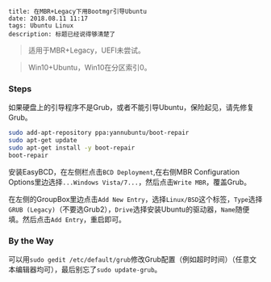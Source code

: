 ```
title: 在MBR+Legacy下用Bootmgr引导Ubuntu
date: 2018.08.11 11:17
tags: Ubuntu Linux
description: 标题已经说得够清楚了
```

> 适用于MBR+Legacy，UEFI未尝试。

> Win10+Ubuntu，Win10在分区索引0。

### Steps

如果硬盘上的引导程序不是Grub，或者不能引导Ubuntu，保险起见，请先修复Grub。

```sh
sudo add-apt-repository ppa:yannubuntu/boot-repair
sudo apt-get update
sudo apt-get install -y boot-repair
boot-repair
```

安装EasyBCD，在左侧栏点击`BCD Deployment`,在右侧MBR Configuration Options里边选择`...Windows Vista/7...`，然后点击`Write MBR`，覆盖Grub。

在左侧的GroupBox里边点击`Add New Entry`，选择`Linux/BSD`这个标签，`Type`选择`GRUB (Legacy)`（不要选Grub2），`Drive`选择安装Ubuntu的驱动器，`Name`随便填。然后点击`Add Entry`，重启即可。

### By the Way

可以用`sudo gedit /etc/default/grub`修改Grub配置（例如超时时间）（任意文本编辑器均可），最后别忘了`sudo update-grub`。
